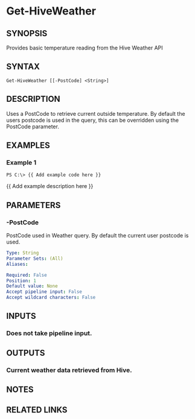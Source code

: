 # Get-HiveWeather

## SYNOPSIS
Provides basic temperature reading from the Hive Weather API

## SYNTAX

```
Get-HiveWeather [[-PostCode] <String>]
```

## DESCRIPTION
Uses a PostCode to retrieve current outside temperature. 
By default the users postcode is used in the query, this can 
be overridden using the PostCode parameter.

## EXAMPLES

### Example 1
```
PS C:\> {{ Add example code here }}
```

{{ Add example description here }}

## PARAMETERS

### -PostCode
PostCode used in Weather query.
By default the current user postcode is used.

```yaml
Type: String
Parameter Sets: (All)
Aliases: 

Required: False
Position: 1
Default value: None
Accept pipeline input: False
Accept wildcard characters: False
```

## INPUTS

### Does not take pipeline input.

## OUTPUTS

### Current weather data retrieved from Hive.

## NOTES

## RELATED LINKS

